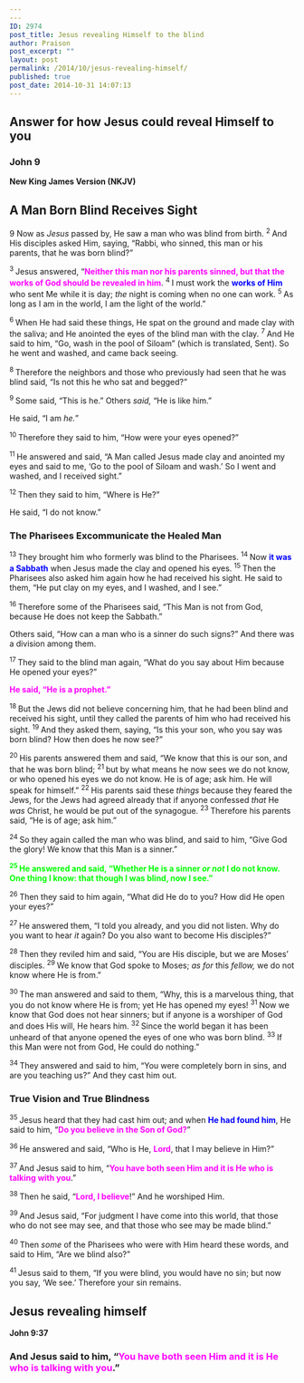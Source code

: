 ```yaml
---
---
ID: 2974
post_title: Jesus revealing Himself to the blind
author: Praison
post_excerpt: ""
layout: post
permalink: /2014/10/jesus-revealing-himself/
published: true
post_date: 2014-10-31 14:07:13
---
```

<h2>Answer for how Jesus could reveal Himself to you</h2>
<h3><strong>John 9</strong></h3>
<strong>New King James Version (NKJV)</strong>
<h2><strong>A Man Born Blind Receives Sight</strong></h2>
<p class="chapter-1"><span class="text John-9-1"><span class="chapternum">9 </span>Now as <i>Jesus</i> passed by, He saw a man who was blind from birth. </span> <span id="en-NKJV-26443" class="text John-9-2"><sup class="versenum">2 </sup>And His disciples asked Him, saying, “Rabbi, who sinned, this man or his parents, that he was born blind?”</span></p>
<span id="en-NKJV-26444" class="text John-9-3"><sup class="versenum">3 </sup>Jesus answered, <span class="woj">“<span style="color: #ff00ff;"><strong>Neither this man nor his parents sinned, but that the works of God should be revealed in him</strong></span>.</span> </span> <span id="en-NKJV-26445" class="text John-9-4"><sup class="versenum">4 </sup><span class="woj">I</span><span class="woj"> must work the <span style="color: #0000ff;"><strong>works of Him</strong></span> who sent Me while it is day; <i>the</i> night is coming when no one can work.</span> </span> <span id="en-NKJV-26446" class="text John-9-5"><sup class="versenum">5 </sup><span class="woj">As long as I am in the world, I am the light of the world.”</span></span>

<span id="en-NKJV-26447" class="text John-9-6"><sup class="versenum">6 </sup>When He had said these things, He spat on the ground and made clay with the saliva; and He anointed the eyes of the blind man with the clay. </span> <span id="en-NKJV-26448" class="text John-9-7"><sup class="versenum">7 </sup>And He said to him, <span class="woj">“Go, wash in the pool of Siloam”</span> (which is translated, Sent). So he went and washed, and came back seeing.</span>

<span id="en-NKJV-26449" class="text John-9-8"><sup class="versenum">8 </sup>Therefore the neighbors and those who previously had seen that he was blind said, “Is not this he who sat and begged?”</span>

<span id="en-NKJV-26450" class="text John-9-9"><sup class="versenum">9 </sup>Some said, “This is he.” Others <i>said,</i> “He is like him.”</span>

<span class="text John-9-9">He said, “I am <i>he.</i>”</span>

<span id="en-NKJV-26451" class="text John-9-10"><sup class="versenum">10 </sup>Therefore they said to him, “How were your eyes opened?”</span>

<span id="en-NKJV-26452" class="text John-9-11"><sup class="versenum">11 </sup>He answered and said, “A Man called Jesus made clay and anointed my eyes and said to me, <span class="woj">‘Go to the pool of</span><span class="woj"> Siloam and wash.’</span> So I went and washed, and I received sight.”</span>

<span id="en-NKJV-26453" class="text John-9-12"><sup class="versenum">12 </sup>Then they said to him, “Where is He?”</span>

<span class="text John-9-12">He said, “I do not know.”</span>
<h3><span id="en-NKJV-26454" class="text John-9-13">The Pharisees Excommunicate the Healed Man</span></h3>
<span class="text John-9-13"><sup class="versenum">13 </sup>They brought him who formerly was blind to the Pharisees. </span> <span id="en-NKJV-26455" class="text John-9-14"><sup class="versenum">14 </sup>Now <span style="color: #0000ff;"><strong>it was a Sabbath</strong></span> when Jesus made the clay and opened his eyes. </span> <span id="en-NKJV-26456" class="text John-9-15"><sup class="versenum">15 </sup>Then the Pharisees also asked him again how he had received his sight. He said to them, “He put clay on my eyes, and I washed, and I see.”</span>

<span id="en-NKJV-26457" class="text John-9-16"><sup class="versenum">16 </sup>Therefore some of the Pharisees said, “This Man is not from God, because He does not keep the Sabbath.”</span>

<span class="text John-9-16">Others said, “How can a man who is a sinner do such signs?” And there was a division among them.</span>

<span id="en-NKJV-26458" class="text John-9-17"><sup class="versenum">17 </sup>They said to the blind man again, “What do you say about Him because He opened your eyes?”</span>

<span style="color: #ff00ff;"><strong><span class="text John-9-17">He said, “He is a prophet.”</span></strong></span>

<span id="en-NKJV-26459" class="text John-9-18"><sup class="versenum">18 </sup>But the Jews did not believe concerning him, that he had been blind and received his sight, until they called the parents of him who had received his sight. </span> <span id="en-NKJV-26460" class="text John-9-19"><sup class="versenum">19 </sup>And they asked them, saying, “Is this your son, who you say was born blind? How then does he now see?”</span>

<span id="en-NKJV-26461" class="text John-9-20"><sup class="versenum">20 </sup>His parents answered them and said, “We know that this is our son, and that he was born blind; </span> <span id="en-NKJV-26462" class="text John-9-21"><sup class="versenum">21 </sup>but by what means he now sees we do not know, or who opened his eyes we do not know. He is of age; ask him. He will speak for himself.” </span> <span id="en-NKJV-26463" class="text John-9-22"><sup class="versenum">22 </sup>His parents said these <i>things</i> because they feared the Jews, for the Jews had agreed already that if anyone confessed <i>that</i> He <i>was</i> Christ, he would be put out of the synagogue. </span> <span id="en-NKJV-26464" class="text John-9-23"><sup class="versenum">23 </sup>Therefore his parents said, “He is of age; ask him.”</span>

<span id="en-NKJV-26465" class="text John-9-24"><sup class="versenum">24 </sup>So they again called the man who was blind, and said to him, “Give God the glory! We know that this Man is a sinner.”</span>

<span style="color: #00ff00;"><strong><span id="en-NKJV-26466" class="text John-9-25"><sup class="versenum">25 </sup>He answered and said, “Whether He is a sinner <i>or not</i> I do not know. One thing I know: that though I was blind, now I see.”</span></strong></span>

<span id="en-NKJV-26467" class="text John-9-26"><sup class="versenum">26 </sup>Then they said to him again, “What did He do to you? How did He open your eyes?”</span>

<span id="en-NKJV-26468" class="text John-9-27"><sup class="versenum">27 </sup>He answered them, “I told you already, and you did not listen. Why do you want to hear <i>it</i> again? Do you also want to become His disciples?”</span>

<span id="en-NKJV-26469" class="text John-9-28"><sup class="versenum">28 </sup>Then they reviled him and said, “You are His disciple, but we are Moses’ disciples. </span> <span id="en-NKJV-26470" class="text John-9-29"><sup class="versenum">29 </sup>We know that God spoke to Moses; <i>as for</i> this <i>fellow,</i> we do not know where He is from.”</span>

<span id="en-NKJV-26471" class="text John-9-30"><sup class="versenum">30 </sup>The man answered and said to them, “Why, this is a marvelous thing, that you do not know where He is from; yet He has opened my eyes! </span> <span id="en-NKJV-26472" class="text John-9-31"><sup class="versenum">31 </sup>Now we know that God does not hear sinners; but if anyone is a worshiper of God and does His will, He hears him. </span> <span id="en-NKJV-26473" class="text John-9-32"><sup class="versenum">32 </sup>Since the world began it has been unheard of that anyone opened the eyes of one who was born blind. </span> <span id="en-NKJV-26474" class="text John-9-33"><sup class="versenum">33 </sup>If this Man were not from God, He could do nothing.”</span>

<span id="en-NKJV-26475" class="text John-9-34"><sup class="versenum">34 </sup>They answered and said to him, “You were completely born in sins, and are you teaching us?” And they cast him out.</span>
<h3><span id="en-NKJV-26476" class="text John-9-35">True Vision and True Blindness</span></h3>
<span class="text John-9-35"><sup class="versenum">35 </sup>Jesus heard that they had cast him out; and when <strong><span style="color: #0000ff;">He had found him</span></strong>, He said to him, <span class="woj">“<span style="color: #ff00ff;"><strong>Do you believe in the Son of God?</strong></span>”</span></span>

<span id="en-NKJV-26477" class="text John-9-36"><sup class="versenum">36 </sup>He answered and said, “Who is He, <span style="color: #ff00ff;"><strong>Lord</strong></span>, that I may believe in Him?”</span>

<span id="en-NKJV-26478" class="text John-9-37"><sup class="versenum">37 </sup>And Jesus said to him, <span class="woj">“<span style="color: #ff00ff;"><strong>You have both seen Him and it is He who is talking with you</strong></span>.”</span></span>

<span id="en-NKJV-26479" class="text John-9-38"><sup class="versenum">38 </sup>Then he said, “<span style="color: #ff00ff;"><strong>Lord, I believe</strong></span>!” And he worshiped Him.</span>

<span id="en-NKJV-26480" class="text John-9-39"><sup class="versenum">39 </sup>And Jesus said, <span class="woj">“For judgment I have come into this world, that those who do not see may see, and that those who see may be made blind.”</span></span>

<span id="en-NKJV-26481" class="text John-9-40"><sup class="versenum">40 </sup>Then <i>some</i> of the Pharisees who were with Him heard these words, and said to Him, “Are we blind also?”</span>

<span id="en-NKJV-26482" class="text John-9-41"><sup class="versenum">41 </sup>Jesus said to them, <span class="woj">“If you were blind, you would have no sin; but now you say, ‘We see.’ Therefore your sin remains.</span></span>
<h2><strong>Jesus revealing himself</strong></h2>
<strong>John 9:37</strong>
<h3><span id="en-NKJV-26478" class="text John-9-37">And Jesus said to him, <span class="woj">“<span style="color: #ff00ff;"><strong>You have both seen Him and it is He who is talking with you</strong></span>.”</span></span></h3>